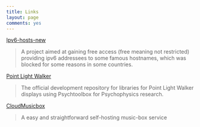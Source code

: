 ```yaml
---
title: Links
layout: page
comments: yes
---
```


[Ipv6-hosts-new][]

> A project aimed at gaining free access (free meaning not restricted)
> providing ipv6 addressees to some famous hostnames, which was blocked
> for some reasons in some countries.

[Point Light Walker][PLW]

> The official development repository for libraries for Point Light
> Walker displays using Psychtoolbox for Psychophysics research.

[CloudMusicbox][]

> A easy and straightforward self-hosting music-box service


[Ipv6-hosts-new]: http://ipv6-hosts-new.googlecode.com
[CloudMusicbox]: http://github.com/hyiltiz/cloudmusicbox
[PLW]: http://github.com/hyiltiz/PLW

